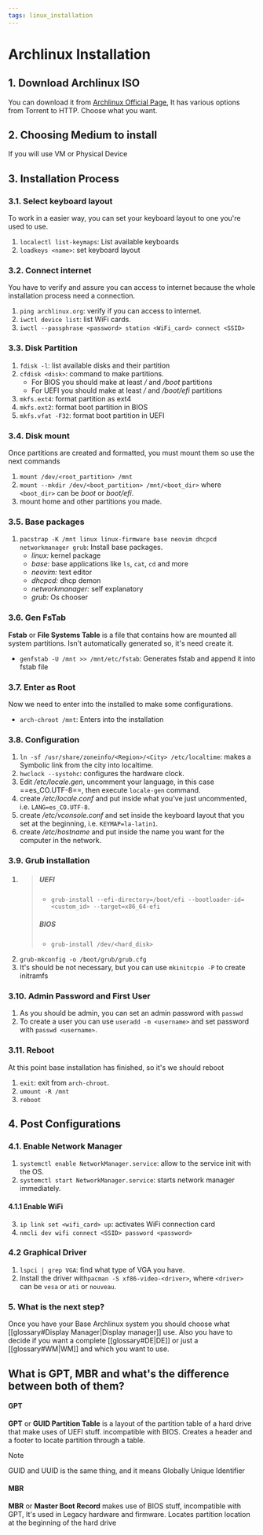 ```yaml
---
tags: linux_installation
---
```


# Archlinux Installation

## 1. Download Archlinux ISO
You can download it from [Archlinux Official Page](https://archlinux.org/download/), It has various options from Torrent to HTTP. Choose what you want.

## 2. Choosing Medium to install
If you will use VM or Physical Device

## 3. Installation Process

### 3.1. **Select keyboard layout**
To work in a easier way, you can set your keyboard layout to one you're used to use.
1. `localectl list-keymaps`: List available keyboards
2. `loadkeys <name>`: set keyboard layout

### 3.2. **Connect internet**
You have to verify and assure you can access to internet because the whole installation process need a connection.
1. `ping archlinux.org`: verify if you can access to internet.
2. `iwctl device list`: list WiFi cards.
3. `iwctl --passphrase <password> station <WiFi_card> connect <SSID>`

### 3.3. **Disk Partition**
1. `fdisk -l`: list available disks and their partition
2. `cfdisk <disk>`: command to make partitions.
   - For BIOS you should make at least _/_ and _/boot_ partitions
   - For UEFI you should make at least _/_ and _/boot/efi_ partitions
3. `mkfs.ext4`: format partition as ext4
4. `mkfs.ext2`: format boot partition in BIOS
5. `mkfs.vfat -F32`: format boot partition in UEFI

### 3.4. **Disk mount**
Once partitions are created and formatted, you must mount them so use the next commands
1. `mount /dev/<root_partition> /mnt`
2. `mount --mkdir /dev/<boot_partition> /mnt/<boot_dir>` where `<boot_dir>` can be _boot_ or _boot/efi_.
3. mount home and other partitions you made.

### 3.5. **Base packages**
1. `pacstrap -K /mnt linux linux-firmware base neovim dhcpcd networkmanager grub`: Install base packages.
   - _linux:_ kernel package
   - _base:_ base applications like `ls`, `cat`, `cd` and more
   - _neovim:_ text editor
   - _dhcpcd:_ dhcp demon
   - _networkmanager:_ self explanatory
   - _grub:_ Os chooser
   
### 3.6. **Gen FsTab**
**Fstab** or **File Systems Table** is a file that contains how are mounted all system partitions. Isn't automatically generated so, it's need create it.
- `genfstab -U /mnt >> /mnt/etc/fstab`: Generates fstab and append it into fstab file

### 3.7. **Enter as Root**
Now we need to enter into the installed to make some configurations.
- `arch-chroot /mnt`: Enters into the installation

### 3.8. **Configuration**
1. `ln -sf /usr/share/zoneinfo/<Region>/<City> /etc/localtime`: makes a Symbolic link from the city into localtime.
2. `hwclock --systohc`: configures the hardware clock.
3. Edit _/etc/locale.gen_, uncomment your language, in this case ==es_CO.UTF-8==, then execute `locale-gen` command.
4. create _/etc/locale.conf_ and put inside what you've just uncommented, i.e. `LANG=es_CO.UTF-8`.
5. create _/etc/vconsole.conf_ and set inside the keyboard layout that you set at the beginning, i.e. `KEYMAP=la-latin1`.
6. create _/etc/hostname_ and put inside the name you want for the computer in the network.

### 3.9. **Grub installation**
1. >
   > ##### UEFI
   > - `grub-install --efi-directory=/boot/efi --bootloader-id=<custom_id> --target=x86_64-efi`
   > ##### BIOS
   > - `grub-install /dev/<hard_disk>`
2. `grub-mkconfig -o /boot/grub/grub.cfg`
3. It's should be not necessary, but you can use `mkinitcpio -P` to create initramfs

### 3.10. **Admin Password and First User**
1. As you should be admin, you can set an admin password with `passwd`
2. To create a user you can use `useradd -m <username>` and set password with `passwd <username>`.

### 3.11. **Reboot**
At this point base installation has finished, so it's we should reboot
1. `exit`: exit from `arch-chroot`.
2. `umount -R /mnt`
3. `reboot`

## 4. Post Configurations

### 4.1. Enable Network Manager
1. `systemctl enable NetworkManager.service`: allow to the service init with the OS.
2. `systemctl start NetworkManager.service`: starts network manager immediately.
#### 4.1.1 **Enable  WiFi**
3. `ip link set <wifi_card> up`: activates WiFi connection card
4. `nmcli dev wifi connect <SSID> password <password>`

### 4.2 Graphical Driver
1. `lspci | grep VGA`: find what type of VGA you have.
2. Install the driver with`pacman -S xf86-video-<driver>`, where `<driver>` can be `vesa` or `ati` or `nouveau`.

### 5. What is the next step?
Once you have your Base Archlinux system you should choose what [[glossary#Display Manager|Display manager]] use. Also you have to decide if you want a complete [[glossary#DE|DE]] or just a [[glossary#WM|WM]] and which you want to use.

## What is GPT, MBR and what's the difference between both of them?

#### GPT
**GPT** or **GUID Partition Table** is a layout of the partition table of a hard drive that make uses of UEFI stuff. incompatible with BIOS. Creates a header and a footer to locate partition through a table.

> [!note]
> GUID and UUID is the same thing, and it means Globally Unique Identifier

#### MBR

**MBR** or **Master Boot Record** makes use of BIOS stuff, incompatible with GPT, It's used in Legacy hardware and firmware. Locates partition location at the beginning of the hard drive
